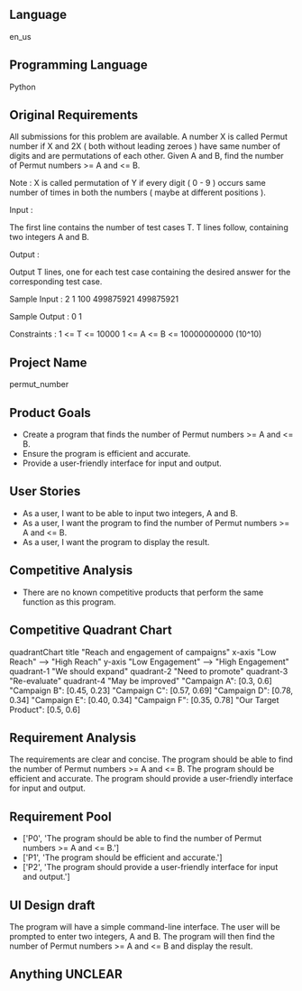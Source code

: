 ## Language

en_us

## Programming Language

Python

## Original Requirements

All submissions for this problem are available.
A number X is called Permut number if X and 2X ( both without leading zeroes ) have same number of digits and are permutations of each other. Given A and B, find the number of Permut numbers >= A and <= B.

Note : X is called permutation of Y if every digit ( 0 - 9 ) occurs same number of times in both the numbers ( maybe at different positions ).

Input :

The first line contains the number of test cases T. T lines follow, containing two integers A and B.

Output :

Output T lines, one for each test case containing the desired answer for the corresponding test case.

Sample Input :
2
1 100
499875921 499875921

Sample Output :
0
1

Constraints :
1 <= T <= 10000
1 <= A <= B <= 10000000000 (10^10)




## Project Name

permut_number

## Product Goals

- Create a program that finds the number of Permut numbers >= A and <= B.
- Ensure the program is efficient and accurate.
- Provide a user-friendly interface for input and output.

## User Stories

- As a user, I want to be able to input two integers, A and B.
- As a user, I want the program to find the number of Permut numbers >= A and <= B.
- As a user, I want the program to display the result.

## Competitive Analysis

- There are no known competitive products that perform the same function as this program.

## Competitive Quadrant Chart

quadrantChart
    title "Reach and engagement of campaigns"
    x-axis "Low Reach" --> "High Reach"
    y-axis "Low Engagement" --> "High Engagement"
    quadrant-1 "We should expand"
    quadrant-2 "Need to promote"
    quadrant-3 "Re-evaluate"
    quadrant-4 "May be improved"
    "Campaign A": [0.3, 0.6]
    "Campaign B": [0.45, 0.23]
    "Campaign C": [0.57, 0.69]
    "Campaign D": [0.78, 0.34]
    "Campaign E": [0.40, 0.34]
    "Campaign F": [0.35, 0.78]
    "Our Target Product": [0.5, 0.6]

## Requirement Analysis

The requirements are clear and concise. The program should be able to find the number of Permut numbers >= A and <= B. The program should be efficient and accurate. The program should provide a user-friendly interface for input and output.

## Requirement Pool

- ['P0', 'The program should be able to find the number of Permut numbers >= A and <= B.']
- ['P1', 'The program should be efficient and accurate.']
- ['P2', 'The program should provide a user-friendly interface for input and output.']

## UI Design draft

The program will have a simple command-line interface. The user will be prompted to enter two integers, A and B. The program will then find the number of Permut numbers >= A and <= B and display the result.

## Anything UNCLEAR



